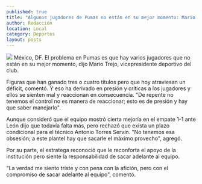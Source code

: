 ```yaml
---
published: true
title: "Algunos jugadores de Pumas no están en su mejor momento: Mario Trejo"
author: Redacción
location: Local
category: Deportes
layout: posts
---
```


![](http://i.imgur.com/50j5C63m.jpg)
México, DF. El problema en Pumas es que hay varios jugadores que no están en su mejor momento, dijo Mario Trejo, vicepresidente deportivo del club.

Figuras que han ganado tres o cuatro títulos pero que hoy atraviesan un déficit, comentó. Y eso ha derivado en presión y críticas a los jugadores y ellos se sienten mal y reaccionan en consecuencia. "De repente no tenemos el control no es manera de reaccionar; esto es de presión y hay que saber manejarlo".

Aunque consideró que el equipo mostró cierta mejoría en el empate 1-1 ante León dijo que todavía falta más, pero rechazó que exista un plazo condicional para el técnico Antonio Torres Servín. "No tenemos esa obsesión; a este plantel hay que sacarle el máximo provecho", agregó.

Por su parte, el estratega reconoció que le reconforta el apoyo de la institución pero siente la responsabilidad de sacar adelante al equipo.

"La verdad me siento triste y con pena con la afición, pero con el compromiso de sacar adelante al equipo", comentó.
